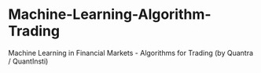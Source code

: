 # Machine-Learning-Algorithm-Trading
Machine Learning in Financial Markets - Algorithms for Trading (by Quantra / QuantInsti)
